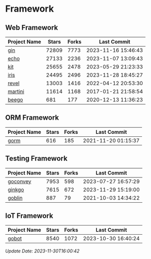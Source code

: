 # Framework

## Web Framework
| Project Name | Stars | Forks | Last Commit |
| ------------ | ----- | ----- | ----------- |
| [gin](https://github.com/gin-gonic/gin) | 72809 | 7773 | 2023-11-16 15:46:43 |
| [echo](https://github.com/labstack/echo) | 27133 | 2236 | 2023-11-07 13:09:43 |
| [kit](https://github.com/go-kit/kit) | 25655 | 2478 | 2023-05-29 21:23:33 |
| [iris](https://github.com/kataras/iris) | 24495 | 2496 | 2023-11-28 18:45:27 |
| [revel](https://github.com/revel/revel) | 13003 | 1416 | 2022-04-12 20:53:30 |
| [martini](https://github.com/go-martini/martini) | 11614 | 1168 | 2017-01-21 21:58:54 |
| [beego](https://github.com/astaxie/beego) | 681 | 177 | 2020-12-13 11:36:23 |

## ORM Framework
| Project Name | Stars | Forks | Last Commit |
| ------------ | ----- | ----- | ----------- |
| [gorm](https://github.com/jinzhu/gorm) | 616 | 185 | 2021-11-20 01:15:37 |

## Testing Framework
| Project Name | Stars | Forks | Last Commit |
| ------------ | ----- | ----- | ----------- |
| [goconvey](https://github.com/smartystreets/goconvey) | 7953 | 598 | 2023-07-27 16:57:29 |
| [ginkgo](https://github.com/onsi/ginkgo) | 7615 | 672 | 2023-11-29 15:19:00 |
| [goblin](https://github.com/franela/goblin) | 887 | 79 | 2021-10-03 14:34:22 |

## IoT Framework
| Project Name | Stars | Forks | Last Commit |
| ------------ | ----- | ----- | ----------- |
| [gobot](https://github.com/hybridgroup/gobot) | 8540 | 1072 | 2023-10-30 16:40:24 |

*Update Date: 2023-11-30T16:00:42*